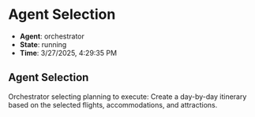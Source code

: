 # Agent Selection

- **Agent**: orchestrator
- **State**: running
- **Time**: 3/27/2025, 4:29:35 PM

## Agent Selection

Orchestrator selecting planning to execute: Create a day-by-day itinerary based on the selected flights, accommodations, and attractions.

